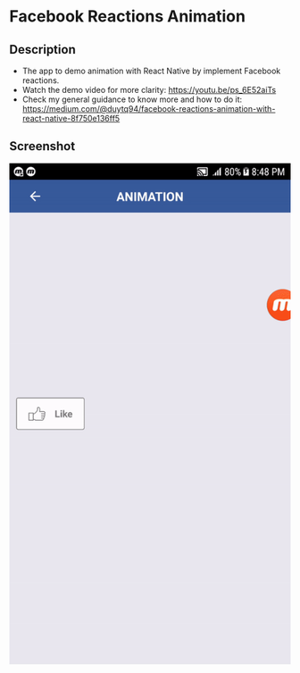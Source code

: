 # Facebook Reactions Animation

## Description
* The app to demo animation with React Native by implement Facebook reactions. 
* Watch the demo video for more clarity: https://youtu.be/ps_6E52aiTs
* Check my general guidance to know more and how to do it: https://medium.com/@duytq94/facebook-reactions-animation-with-react-native-8f750e136ff5

## Screenshot

![default](screenshot/demo.gif)
